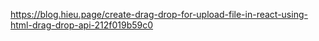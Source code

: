 https://blog.hieu.page/create-drag-drop-for-upload-file-in-react-using-html-drag-drop-api-212f019b59c0
